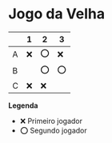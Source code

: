 # Jogo da Velha

|   | 1 | 2 | 3 |
|---|---|---|---|
| A | ❌  | ⭕  |  ❌ |
| B |   | ⭕  | ⭕  |
| C |❌|  ❌ |   |

**Legenda**

- ❌ Primeiro jogador 
- ⭕ Segundo jogador
